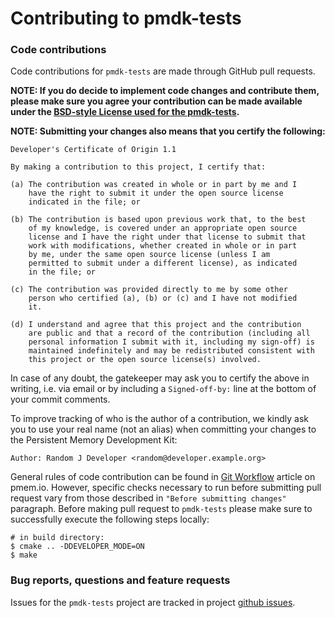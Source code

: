 # Contributing to pmdk-tests

### Code contributions

Code contributions for `pmdk-tests` are made through GitHub pull requests.

**NOTE: If you do decide to implement code changes and contribute them,
please make sure you agree your contribution can be made available
under the [BSD-style License used for the pmdk-tests](https://github.com/pmem/pmdk-tests/blob/master/LICENSE).**

**NOTE: Submitting your changes also means that you certify the following:**

```
Developer's Certificate of Origin 1.1

By making a contribution to this project, I certify that:

(a) The contribution was created in whole or in part by me and I
    have the right to submit it under the open source license
    indicated in the file; or

(b) The contribution is based upon previous work that, to the best
    of my knowledge, is covered under an appropriate open source
    license and I have the right under that license to submit that
    work with modifications, whether created in whole or in part
    by me, under the same open source license (unless I am
    permitted to submit under a different license), as indicated
    in the file; or

(c) The contribution was provided directly to me by some other
    person who certified (a), (b) or (c) and I have not modified
    it.

(d) I understand and agree that this project and the contribution
    are public and that a record of the contribution (including all
    personal information I submit with it, including my sign-off) is
    maintained indefinitely and may be redistributed consistent with
    this project or the open source license(s) involved.
```

In case of any doubt, the gatekeeper may ask you to certify the above
in writing, i.e. via email or by including a `Signed-off-by:` line at the bottom
of your commit comments.

To improve tracking of who is the author of a contribution, we kindly ask you
to use your real name (not an alias) when committing your changes to the
Persistent Memory Development Kit:
```
Author: Random J Developer <random@developer.example.org>
```

General rules of code contribution can be found in
[Git Workflow](http://pmem.io/2014/09/09/git-workflow.html) article on pmem.io.
However, specific checks necessary to run before submitting pull request vary
from those described in `"Before submitting changes"` paragraph. Before making
pull request to `pmdk-tests` please make sure to successfully execute the
following steps locally:

```
# in build directory:
$ cmake .. -DDEVELOPER_MODE=ON
$ make
```

### Bug reports, questions and feature requests

Issues for the `pmdk-tests` project are tracked in project
[github issues](https://github.com/pmem/pmdk-tests/issues).
